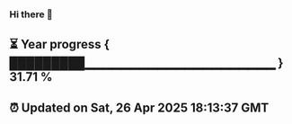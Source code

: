 ### Hi there 👋
⏳ Year progress { █████████▁▁▁▁▁▁▁▁▁▁▁▁▁▁▁▁▁▁▁▁▁ } 31.71 %
---
⏰ Updated on Sat, 26 Apr 2025 18:13:37 GMT
---
